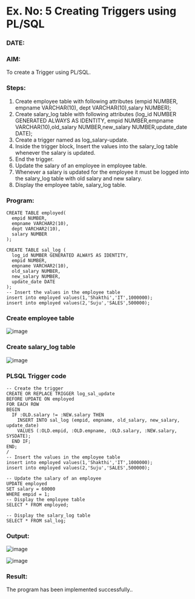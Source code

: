 # Ex. No: 5 Creating Triggers using PL/SQL
### DATE:
### AIM:
To create a Trigger using PL/SQL.

### Steps:
1. Create employee table with following attributes (empid NUMBER, empname VARCHAR(10), dept VARCHAR(10),salary NUMBER);
2. Create salary_log table with following attributes (log_id NUMBER GENERATED ALWAYS AS IDENTITY, empid NUMBER,empname VARCHAR(10),old_salary NUMBER,new_salary NUMBER,update_date DATE);
3. Create a trigger named as log_salary-update.
4. Inside the trigger block, Insert the values into the salary_log table whenever the salary is updated.
5. End the trigger.
6. Update the salary of an employee in employee table.
7. Whenever a salary is updated for the employee it must be logged into the salary_log table with old salary and new salary.
8. Display the employee table, salary_log table.

### Program:
```
CREATE TABLE employed(
  empid NUMBER,
  empname VARCHAR2(10),
  dept VARCHAR2(10),
  salary NUMBER
);

CREATE TABLE sal_log (
  log_id NUMBER GENERATED ALWAYS AS IDENTITY,
  empid NUMBER,
  empname VARCHAR2(10),
  old_salary NUMBER,
  new_salary NUMBER,
  update_date DATE
);
-- Insert the values in the employee table
insert into employed values(1,'Shakthi','IT',1000000);
insert into employed values(2,'Suju','SALES',500000);
```
### Create employee table

![image](https://github.com/svarsha220/Ex-No-5-Creating-Triggers-using-PL-SQL/assets/127709117/8d2c0d8a-a4d4-435e-9282-905923cf0622)

### Create salary_log table

![image](https://github.com/svarsha220/Ex-No-5-Creating-Triggers-using-PL-SQL/assets/127709117/1e97037a-d4f0-40f7-9c57-0229abbb8a89)

### PLSQL Trigger code
```
-- Create the trigger
CREATE OR REPLACE TRIGGER log_sal_update
BEFORE UPDATE ON employed
FOR EACH ROW
BEGIN
  IF :OLD.salary != :NEW.salary THEN
    INSERT INTO sal_log (empid, empname, old_salary, new_salary, update_date)
    VALUES (:OLD.empid, :OLD.empname, :OLD.salary, :NEW.salary, SYSDATE);
  END IF;
END;
/
-- Insert the values in the employee table
insert into employed values(1,'Shakthi','IT',1000000);
insert into employed values(2,'Suju','SALES',500000);

-- Update the salary of an employee
UPDATE employed
SET salary = 60000
WHERE empid = 1;
-- Display the employee table
SELECT * FROM employed;

-- Display the salary_log table
SELECT * FROM sal_log;
```

### Output:

![image](https://github.com/svarsha220/Ex-No-5-Creating-Triggers-using-PL-SQL/assets/127709117/f3e4536c-834f-4ed9-bced-99d19372b10c)

![image](https://github.com/svarsha220/Ex-No-5-Creating-Triggers-using-PL-SQL/assets/127709117/4858f24c-4e36-4f3d-bf64-af7c1b3f3079)

### Result:

The program has been implemented successfully..

